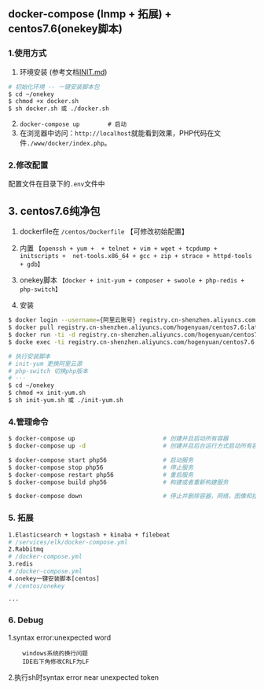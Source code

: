 ##  docker-compose (lnmp + 拓展) + centos7.6(onekey脚本)

### 1.使用方式

1. 环境安装 (参考文档[INIT.md](INIT.md))
```bash
# 初始化环境 -- 一键安装脚本包
$ cd ~/onekey   
$ chmod +x docker.sh
$ sh docker.sh 或 ./docker.sh
```
2. `docker-compose up        # 启动`
3. 在浏览器中访问：`http://localhost`就能看到效果，PHP代码在文件`./www/docker/index.php`。

### 2.修改配置

配置文件在目录下的`.env`文件中

## 3. centos7.6纯净包

1. dockerfile在 `/centos/Dockerfile` 【可修改初始配置】

2. 内置 `【openssh + yum +  + telnet + vim + wget + tcpdump + initscripts +  net-tools.x86_64 + gcc + zip + strace + httpd-tools + gdb】`

3. onekey脚本 `【docker + init-yum + composer + swoole + php-redis + php-switch】`

4. 安装
```bash
$ docker login --username={阿里云账号} registry.cn-shenzhen.aliyuncs.com	
$ docker pull registry.cn-shenzhen.aliyuncs.com/hogenyuan/centos7.6:latest
$ docker run -ti -d registry.cn-shenzhen.aliyuncs.com/hogenyuan/centos7.6
$ docke exec -ti registry.cn-shenzhen.aliyuncs.com/hogenyuan/centos7.6 bash

# 执行安装脚本
# init-yum 更换阿里云源
# php-switch 切换php版本
# ···
$ cd ~/onekey   
$ chmod +x init-yum.sh
$ sh init-yum.sh 或 ./init-yum.sh
```

### 4.管理命令

```bash
$ docker-compose up                         # 创建并且启动所有容器
$ docker-compose up -d                      # 创建并且后台运行方式启动所有容器

$ docker-compose start php56                # 启动服务
$ docker-compose stop php56                 # 停止服务
$ docker-compose restart php56              # 重启服务
$ docker-compose build php56                # 构建或者重新构建服务

$ docker-compose down                       # 停止并删除容器，网络，图像和挂载卷
```

### 5. 拓展
```bash
1.Elasticsearch + logstash + kinaba + filebeat
# /services/elk/docker-compose.yml
2.Rabbitmq
# /docker-compose.yml
3.redis
# /docker-compose.yml
4.onekey一键安装脚本[centos]
# /centos/onekey

···
```

### 6. Debug 
1.syntax error:unexpected word
```
    windows系统的换行问题
    IDE右下角修改CRLF为LF
```
2.执行sh时syntax error near unexpected token
```
    
```

